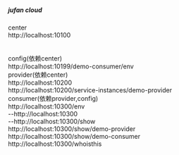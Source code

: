 <h5>jufan cloud</h5>

<p>
center
<br>
http://localhost:10100
<br>
<br>
<br>
config(依赖center)
<br>
http://localhost:10199/demo-consumer/env
<br>
provider(依赖center)
<br>
http://localhost:10200
<br>
http://localhost:10200/service-instances/demo-provider
<br>
consumer(依赖provider,config)
<br>
http://localhost:10300/env
<br>
--http://localhost:10300
<br>
--http://localhost:10300/show
<br>
http://localhost:10300/show/demo-provider
<br>
http://localhost:10300/show/demo-consumer
<br>
http://localhost:10300/whoisthis
<br>
<br>
<br>
<br>
</p>